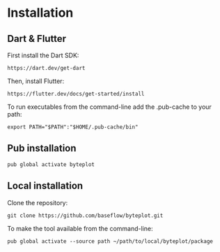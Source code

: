 
# Installation

## Dart & Flutter

First install the Dart SDK:

`https://dart.dev/get-dart`

Then, install Flutter:

`https://flutter.dev/docs/get-started/install`

To run executables from the command-line add the .pub-cache to your path:

`export PATH="$PATH":"$HOME/.pub-cache/bin"`

## Pub installation

`pub global activate byteplot`

## Local installation

Clone the repository:

`git clone https://github.com/baseflow/byteplot.git`

To make the tool available from the command-line:

`pub global activate --source path ~/path/to/local/byteplot/package`